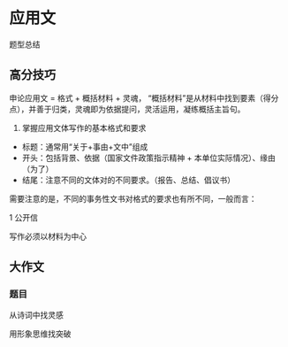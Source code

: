 # 应用文


题型总结



## 高分技巧

申论应用文 = 格式 + 概括材料 + 灵魂， “概括材料”是从材料中找到要素（得分点），并善于归类，灵魂即为依据提问，灵活运用，凝练概括主旨句。

1. 掌握应用文体写作的基本格式和要求
- 标题：通常用“关于+事由+文中”组成
- 开头：包括背景、依据（国家文件政策指示精神 + 本单位实际情况）、缘由（为了）
- 结尾：注意不同的文体对的不同要求。（报告、总结、倡议书）


需要注意的是，不同的事务性文书对格式的要求也有所不同，一般而言：

1 公开信


写作必须以材料为中心


## 大作文
### 题目

从诗词中找灵感

用形象思维找突破

